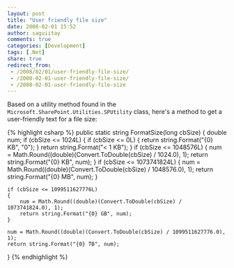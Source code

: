 ```yaml
---
layout: post
title: "User friendly file size"
date: 2008-02-01 15:52
author: saguiitay
comments: true
categories: [Development]
tags: [.Net]
share: true
redirect_from:
 - /2008/02/01/user-friendly-file-size/
 - /2008-02-01-user-friendly-file-size/
 - /2008-02-01-user-friendly-file-size
---
```

Based on a utility method found in the `Microsoft.SharePoint.Utilities.SPUtility` class, here's a method to get a user-friendly text for a file size:

{% highlight csharp %}
public static string FormatSize(long cbSize)
{
    double num;
    if (cbSize <= 1024L)
    {
        if (cbSize <= 0L)
        {
            return string.Format("{0} KB", "0");
        }
        return string.Format("< 1 KB");
    }
    if (cbSize <= 1048576L)
    {
        num = Math.Round((double)(Convert.ToDouble(cbSize) / 1024.0), 1);
        return string.Format("{0} KB", num);
    }
    if (cbSize <= 1073741824L)
    {
        num = Math.Round((double)(Convert.ToDouble(cbSize) / 1048576.0), 1);
        return string.Format("{0} MB", num);
    }

    if (cbSize <= 1099511627776L)
    {
        num = Math.Round((double)(Convert.ToDouble(cbSize) / 1073741824.0), 1);
        return string.Format("{0} GB", num);
    }

    num = Math.Round((double)(Convert.ToDouble(cbSize) / 1099511627776.0), 1);
    return string.Format("{0} TB", num);
}
{% endhighlight %}



